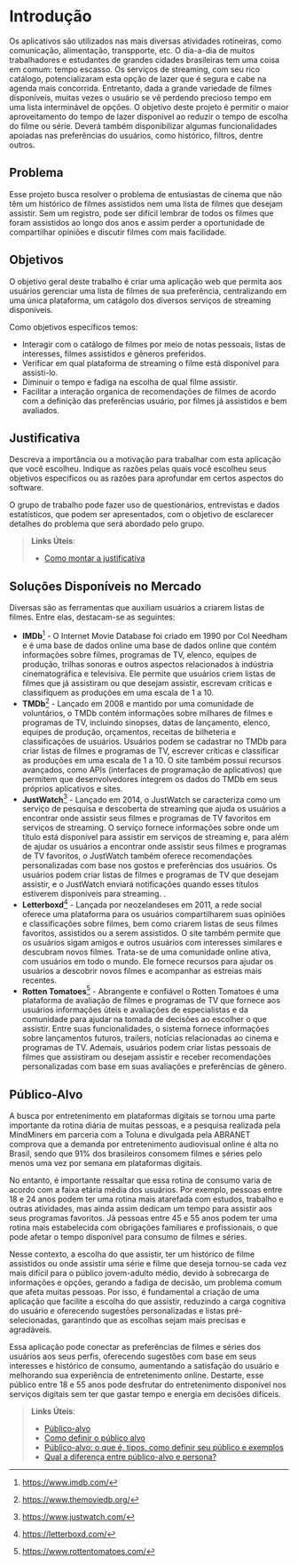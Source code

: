 # Introdução

Os aplicativos são utilizados nas mais diversas atividades rotineiras, como comunicação, alimentação, transpporte, etc.
O dia-a-dia de muitos trabalhadores e estudantes de grandes cidades brasileiras tem uma coisa em comum: tempo escasso.
Os serviços de streaming, com seu rico catálogo, potencializaram esta opção de lazer que é segura e cabe na agenda mais concorrida.
Entretanto, dada a grande variedade de filmes disponíveis, muitas vezes o usuário se vê perdendo precioso tempo em uma lista interminável de opções.
O objetivo deste projeto é permitir o maior aproveitamento do tempo de lazer disponível ao reduzir o tempo de escolha do filme ou série.
Deverá também disponibilizar algumas funcionalidades apoiadas nas preferências do usuários, como histórico, filtros, dentre outros.

## Problema

Esse projeto busca resolver o problema de entusiastas de cinema que não têm um histórico de filmes assistidos nem uma lista de filmes que desejam assistir. Sem um registro, pode ser difícil lembrar de todos os filmes que foram assistidos ao longo dos anos e assim perder a oportunidade de compartilhar opiniões e discutir filmes com mais facilidade.

## Objetivos

O objetivo geral deste trabalho é criar uma aplicação web que permita aos usuários gerenciar uma lista de filmes de sua preferência, centralizando em uma única plataforma, um catágolo dos diversos serviços de streaming disponíveis.



Como objetivos específicos temos:
  - Interagir com o catálogo de filmes por meio de notas pessoais, listas de interesses, filmes assistidos e gêneros preferidos.
  - Verificar em qual plataforma de streaming o filme está disponível para assisti-lo. 
  - Diminuir o tempo e fadiga na escolha de qual filme assistir.
  - Facilitar a interação organica de recomendações de filmes de acordo com a definição das preferências usuário, por filmes já assistidos e bem avaliados.
  
  
## Justificativa

Descreva a importância ou a motivação para trabalhar com esta aplicação que você escolheu. Indique as razões pelas quais você escolheu seus objetivos específicos ou as razões para aprofundar em certos aspectos do software.

O grupo de trabalho pode fazer uso de questionários, entrevistas e dados estatísticos, que podem ser apresentados, com o objetivo de esclarecer detalhes do problema que será abordado pelo grupo.

> **Links Úteis**:
> - [Como montar a justificativa](https://guiadamonografia.com.br/como-montar-justificativa-do-tcc/)

## Soluções Disponíveis no Mercado

Diversas são as ferramentas que auxiliam usuários a criarem listas de filmes. Entre elas, destacam-se as seguintes:

-	**IMDb**[^1] - O Internet Movie Database foi criado em 1990 por Col Needham e é uma base de dados online  uma base de dados online que contém informações sobre filmes, programas de TV, elenco, equipes de produção, trilhas sonoras e outros aspectos relacionados à indústria cinematográfica e televisiva. Ele permite que usuários criem listas de filmes que já assistiram ou que desejam assistir, escrevam críticas e classifiquem as produções em uma escala de 1 a 10. 
-	**TMDb**[^2] - Lançado em 2008 e mantido por uma comunidade de voluntários, o TMDb contém informações sobre milhares de filmes e programas de TV, incluindo sinopses, datas de lançamento, elenco, equipes de produção, orçamentos, receitas de bilheteria e classificações de usuários. Usuários podem se cadastrar no TMDb para criar listas de filmes e programas de TV, escrever críticas e classificar as produções em uma escala de 1 a 10. O site também possui recursos avançados, como APIs (interfaces de programação de aplicativos) que permitem que desenvolvedores integrem os dados do TMDb em seus próprios aplicativos e sites.
-	**JustWatch**[^3] - Lançado em 2014, o JustWatch se caracteriza como um serviço de pesquisa e descoberta de streaming que ajuda os usuários a encontrar onde assistir seus filmes e programas de TV favoritos em serviços de streaming. O serviço fornece informações sobre onde um título está disponível para assistir em serviços de streaming e, para além de ajudar os usuários a encontrar onde assistir seus filmes e programas de TV favoritos, o JustWatch também oferece recomendações personalizadas com base nos gostos e preferências dos usuários. Os usuários podem criar listas de filmes e programas de TV que desejam assistir, e o JustWatch enviará notificações quando esses títulos estiverem disponíveis para streaming.  .
-	**Letterboxd**[^4] - Lançada por neozelandeses em 2011, a rede social oferece uma plataforma para os usuários compartilharem suas opiniões e classificações sobre filmes, bem como criarem listas de seus filmes favoritos, assistidos ou a serem assistidos. O site também permite que os usuários sigam amigos e outros usuários com interesses similares e descubram novos filmes. Trata-se de uma comunidade online ativa, com usuários em todo o mundo. Ele fornece recursos para ajudar os usuários a descobrir novos filmes e acompanhar as estreias mais recentes.
-	**Rotten Tomatoes**[^5] - Abrangente e confiável o Rotten Tomatoes é uma plataforma de avaliação de filmes e programas de TV que fornece aos usuários informações úteis e avaliações de especialistas e da comunidade para ajudar na tomada de decisões ao escolher o que assistir. Entre suas funcionalidades, o sistema fornece informações sobre lançamentos futuros, trailers, notícias relacionadas ao cinema e programas de TV. Ademais, usuários podem criar listas pessoais de filmes que assistiram ou desejam assistir e receber recomendações personalizadas com base em suas avaliações e preferências de gênero.

[^1]: https://www.imdb.com/
[^2]: https://www.themoviedb.org/
[^3]: https://www.justwatch.com/
[^4]: https://letterboxd.com/
[^5]: https://www.rottentomatoes.com/ 


## Público-Alvo

A busca por entretenimento em plataformas digitais se tornou uma parte importante da rotina diária de muitas pessoas, e a pesquisa realizada pela MindMiners em parceria com a Toluna e divulgada pela ABRANET comprova que a demanda por entretenimento audiovisual online é alta no Brasil, sendo que 91% dos brasileiros consomem filmes e séries pelo menos uma vez por semana em plataformas digitais.

No entanto, é importante ressaltar que essa rotina de consumo varia de acordo com a faixa etária média dos usuários. Por exemplo, pessoas entre 18 e 24 anos podem ter uma rotina mais atarefada com estudos, trabalho e outras atividades, mas ainda assim dedicam um tempo para assistir aos seus programas favoritos. Já pessoas entre 45 e 55 anos podem ter uma rotina mais estabelecida com obrigações familiares e profissionais, o que pode afetar o tempo disponível para consumo de filmes e séries.

Nesse contexto, a escolha do que assistir, ter um histórico de filme assistidos ou onde assistir uma série e filme que deseja  tornou-se cada vez mais difícil para o público jovem-adulto médio, devido à sobrecarga de informações e opções, gerando a fadiga de decisão, um problema comum que afeta muitas pessoas. Por isso, é fundamental a criação de uma aplicação que facilite a escolha do que assistir, reduzindo a carga cognitiva do usuário e oferecendo sugestões personalizadas e listas pré-selecionadas, garantindo que as escolhas sejam mais precisas e agradáveis.

Essa aplicação pode conectar as preferências de filmes e séries dos usuários aos seus perfis, oferecendo sugestões com base em seus interesses e histórico de consumo, aumentando a satisfação do usuário e melhorando sua experiência de entretenimento online. Destarte, esse público  entre 18 e 55 anos pode desfrutar do entretenimento disponível nos serviços digitais sem ter que gastar tempo e energia em decisões difíceis.

[^1]: https://abrir.link/QbLhf


> **Links Úteis**:
> - [Público-alvo](https://blog.hotmart.com/pt-br/publico-alvo/)
> - [Como definir o público alvo](https://exame.com/pme/5-dicas-essenciais-para-definir-o-publico-alvo-do-seu-negocio/)
> - [Público-alvo: o que é, tipos, como definir seu público e exemplos](https://klickpages.com.br/blog/publico-alvo-o-que-e/)
> - [Qual a diferença entre público-alvo e persona?](https://rockcontent.com/blog/diferenca-publico-alvo-e-persona/)
